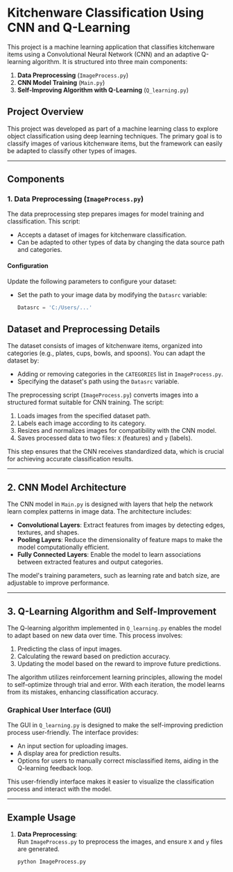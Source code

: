 
# Kitchenware Classification Using CNN and Q-Learning

This project is a machine learning application that classifies kitchenware items using a Convolutional Neural Network (CNN) and an adaptive Q-learning algorithm. It is structured into three main components:

1. **Data Preprocessing** (`ImageProcess.py`)
2. **CNN Model Training** (`Main.py`)
3. **Self-Improving Algorithm with Q-Learning** (`Q_learning.py`)

## Project Overview

This project was developed as part of a machine learning class to explore object classification using deep learning techniques. The primary goal is to classify images of various kitchenware items, but the framework can easily be adapted to classify other types of images.

---

## Components

### 1. Data Preprocessing (`ImageProcess.py`)

The data preprocessing step prepares images for model training and classification. This script:
- Accepts a dataset of images for kitchenware classification.
- Can be adapted to other types of data by changing the data source path and categories.

#### Configuration
Update the following parameters to configure your dataset:

- Set the path to your image data by modifying the `Datasrc` variable:
  ```python
  Datasrc = 'C:/Users/...'

## Dataset and Preprocessing Details

The dataset consists of images of kitchenware items, organized into categories (e.g., plates, cups, bowls, and spoons). You can adapt the dataset by:
- Adding or removing categories in the `CATEGORIES` list in `ImageProcess.py`.
- Specifying the dataset's path using the `Datasrc` variable.

The preprocessing script (`ImageProcess.py`) converts images into a structured format suitable for CNN training. The script:
1. Loads images from the specified dataset path.
2. Labels each image according to its category.
3. Resizes and normalizes images for compatibility with the CNN model.
4. Saves processed data to two files: `X` (features) and `y` (labels).

This step ensures that the CNN receives standardized data, which is crucial for achieving accurate classification results.

---

## 2. CNN Model Architecture

The CNN model in `Main.py` is designed with layers that help the network learn complex patterns in image data. The architecture includes:
- **Convolutional Layers**: Extract features from images by detecting edges, textures, and shapes.
- **Pooling Layers**: Reduce the dimensionality of feature maps to make the model computationally efficient.
- **Fully Connected Layers**: Enable the model to learn associations between extracted features and output categories.

The model's training parameters, such as learning rate and batch size, are adjustable to improve performance.

---

## 3. Q-Learning Algorithm and Self-Improvement

The Q-learning algorithm implemented in `Q_learning.py` enables the model to adapt based on new data over time. This process involves:
1. Predicting the class of input images.
2. Calculating the reward based on prediction accuracy.
3. Updating the model based on the reward to improve future predictions.

The algorithm utilizes reinforcement learning principles, allowing the model to self-optimize through trial and error. With each iteration, the model learns from its mistakes, enhancing classification accuracy.

### Graphical User Interface (GUI)

The GUI in `Q_learning.py` is designed to make the self-improving prediction process user-friendly. The interface provides:
- An input section for uploading images.
- A display area for prediction results.
- Options for users to manually correct misclassified items, aiding in the Q-learning feedback loop.

This user-friendly interface makes it easier to visualize the classification process and interact with the model.

---

## Example Usage

1. **Data Preprocessing**:  
   Run `ImageProcess.py` to preprocess the images, and ensure `X` and `y` files are generated.

   ```bash
   python ImageProcess.py
